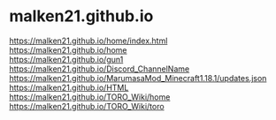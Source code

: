 # malken21.github.io
https://malken21.github.io/home/index.html
<br>
https://malken21.github.io/home
<br>
https://malken21.github.io/gun1
<br>
https://malken21.github.io/Discord_ChannelName
<br>
https://malken21.github.io/MarumasaMod_Minecraft1.18.1/updates.json
<br>
https://malken21.github.io/HTML
<br>
https://malken21.github.io/TORO_Wiki/home
<br>
https://malken21.github.io/TORO_Wiki/toro
